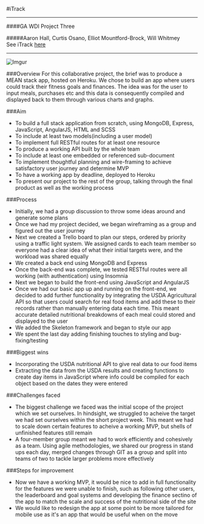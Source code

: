    #iTrack
   ___

   ####GA WDI Project Three<br>

   #####Aaron Hall, Curtis Osano, Elliot Mountford-Brock, Will Whitmey<br>
   See iTrack [here](https://i-track.herokuapp.com/#/)

   ---
   ![Imgur](http://i.imgur.com/srZk1Ku.png)
   <br>

   ###Overview
   For this collaborative project, the brief was to produce a MEAN stack app, hosted on Heroku. We chose to build an app where users could track their fitness goals and finances. The idea was for the user to input meals, purchases etc and this data is consequently compiled and displayed back to them through various charts and graphs.



   ###Aim
   * To build a full stack application from scratch, using MongoDB, Express, JavaScript, AngularJS, HTML and SCSS
   * To include at least two models(including a user model)
   * To implement full RESTful routes for at least one resource
   * To produce a working API built by the whole team
   * To include at least one embedded or referenced sub-document
   * To implement thoughtful planning and wire-framing to achieve satisfactory user journey and determine MVP
   * To have a working app by deadline, deployed to Heroku
   * To present our project to the rest of the group, talking through the final product as well as the working process

   ###Process
   * Initially, we had a group discussion to throw some ideas around and generate some plans
   * Once we had my project decided, we began wireframing as a group and figured out the user journey
   * Next we created a Trello board to plan our steps, ordered by priority using a traffic light system. We assigned cards to each team member so everyone had a clear idea of what their initial targets were, and the workload was shared equally
   * We created a back end using MongoDB and Express
   * Once the back-end was complete, we tested RESTful routes were all working (with authentication) using Insomnia
   * Next we began to build the front-end using JavaScript and AngularJS
   * Once we had our basic app up and running on the front-end, we decided to add further functionality by integrating the USDA Agricultural API so that users could search for real food items and add these to their records rather than manually entering data each time. This meant accurate detailed nutritional breakdowns of each meal could stored and displayed to the user
   * We added the Skeleton framework and began to style our app
   * We spent the last day adding finishing touches to styling and bug-fixing/testing

   ###Biggest wins
   * Incorporating the USDA nutritional API to give real data to our food items
   * Extracting the data from the USDA results and creating functions to create day items in JavaScript where info could be compiled for each object based on the dates they were entered

   ###Challenges faced
   * The biggest challenge we faced was the initial scope of the project which we set ourselves. In hindsight, we struggled to acheive the target we had set ourselves within the short project week. This meant we had to scale down certain features to acheive a working MVP, but shells of unfinished features still remain
   * A four-member group meant we had to work efficiently and cohesively as a team. Using agile methodologies, we shared our progress in stand ups each day, merged changes through GIT as a group and split into teams of two to tackle larger problems more effectively

   ###Steps for improvement
   * Now we have a working MVP, it would be nice to add in full functionality for the features we were unable to finish, such as following other users, the leaderboard and goal systems and developing the finance sectino of the app to match the scale and success of the nutritional side of the site
   * We would like to redesign the app at some point to be more tailored for mobile use as it's an app that would be useful when on the move
